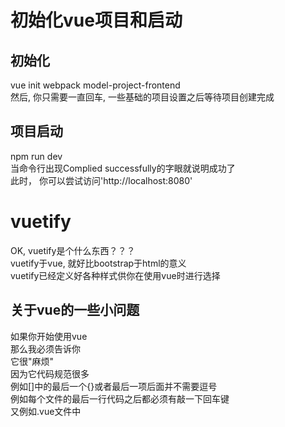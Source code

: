 # 初始化vue项目和启动

## 初始化
vue init webpack model-project-frontend</br>
然后, 你只需要一直回车, 一些基础的项目设置之后等待项目创建完成</br>

## 项目启动
npm run dev</br>
当命令行出现Complied successfully的字眼就说明成功了</br>
此时， 你可以尝试访问'http://localhost:8080'</br>

# vuetify

OK, vuetify是个什么东西？？？</br>
vuetify于vue, 就好比bootstrap于html的意义</br>
vuetify已经定义好各种样式供你在使用vue时进行选择</br>

## 关于vue的一些小问题
如果你开始使用vue</br>
那么我必须告诉你</br>
它很"麻烦"</br>
因为它代码规范很多</br>
例如[]中的最后一个{}或者最后一项后面并不需要逗号</br>
例如每个文件的最后一行代码之后都必须有敲一下回车键</br>
又例如.vue文件中<template>和</script>之间一定要空一行</br>
是的, 它就是这么一个磨人的小妖精</br>
如果你不遵守以上这些代码规范</br>
当你启动项目的时候, 就会有一堆的报错</br>
当然这些只是部分规范</br>
可这并不是坏处</br>
整齐简介的代码有利于身心愉悦</br>
哦对了, vue和python不太一样</br>
python的缩进是4个空格而vue的缩进是两个空格</br>
记得在编辑器中做好设置</br>

## 如何在vue中配置vuetify

### 安装
在项目目录下安装vuetify</br>
npm install vuetify</br>
你以为这样子就可以了？？？</br>
答案是不可能的</br>
还需要安装其他的依赖</br>
npm install sass sass-loader fibers deepmerge -D</br>

### 配置
你只需要在项目目录下的build文件夹中找到webpack.base.conf.js文件</br>
然后在module下的rules添加配置, 具体配置请参考模板相对应的文件</br>

### 创建插件文件
对于vuetify的使用, 可能会有教程告诉你直接在main.js文件下导入即可</br>
但我仍建议给vuetify单独建一个文件</br>
具体操作: </br>
在src下新建一个plugins的文件夹然后创建一个vuetify.js的文件</br>
具体代码请参考对应目录下的文件</br>
然后在src/main.js中将vuetify实例化</br>

## babel-polyfill
为了确保兼容性, 你必须使用babel-polyfill</br>
当然也很简单</br>
npm install babel-polyfill --save</br>
然后在src/main.js中</br>
import 'babel-polyfill'

## mdi/font
vuetify中有许多图标</br>
要使用它们并不难</br>
安装依赖 </br>
npm install @mdi/font -D</br>
然后在src/main.js中将其导入</br>
import '@mdi/font/css/materialdesignicons.css'</br>

## axios和vue-axios
axios其实就是js里面的ajax</br>
怎么使用嘛</br>
安装两个依赖</br>
npm install axios</br>
npm install vue-axios</br>
至于在哪里使用它们？？？</br>
参考http.js文件

## http.js
这是一个前后端分离的项目</br>
所以我想, 其实你并不想在发送ajax请求的时候写上那么一长串的后台接口url</br>
这个时候, http.js的意义就体现出来了</br>
具体代码请参考http.js</br>

## 后话
到这里为止, 其实这个项目就是一个空壳</br>
具体的使用, 可以自行查找官网或者等我更新</br>